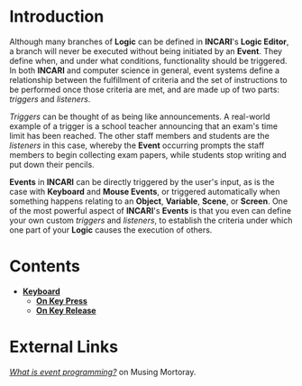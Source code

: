# Introduction

Although many branches of **Logic** can be defined in **INCARI**'s **Logic Editor**, a branch will never be executed without being initiated by an **Event**. They define when, and under what conditions, functionality should be triggered. In both **INCARI** and computer science in general, event systems define a relationship between the fulfillment of criteria and the set of instructions to be performed once those criteria are met, and are made up of two parts: *triggers* and *listeners*.

*Triggers* can be thought of as being like announcements. A real-world example of a trigger is a school teacher announcing that an exam's time limit has been reached. The other staff members and students are the *listeners* in this case, whereby the **Event** occurring prompts the staff members to begin collecting exam papers, while students stop writing and put down their pencils.

**Events** in **INCARI** can be directly triggered by the user's input, as is the case with **Keyboard** and **Mouse Events**, or triggered automatically when something happens relating to an **Object**, **Variable**, **Scene**, or **Screen**. One of the most powerful aspect of **INCARI**'s **Events** is that you even can define your own custom *triggers* and *listeners*, to establish the criteria under which one part of your **Logic** causes the execution of others.

# Contents
* [**Keyboard**](keyboard/README.md)
  * [**On Key Press**](keyboard/on-key-press.md)
  * [**On Key Release**](keyboard/on-key-release.md)

# External Links
[*What is event programming?*](https://mortoray.com/2017/06/26/what-is-event-programming/) on Musing Mortoray.